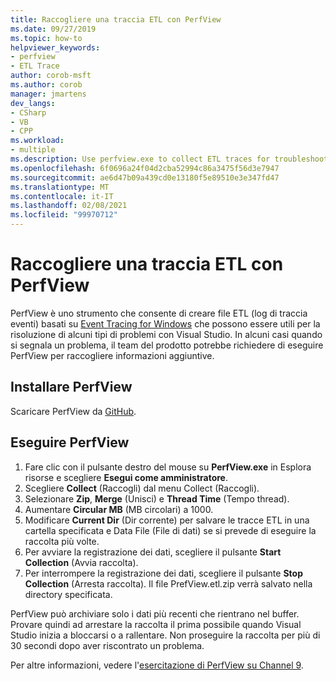 ```yaml
---
title: Raccogliere una traccia ETL con PerfView
ms.date: 09/27/2019
ms.topic: how-to
helpviewer_keywords:
- perfview
- ETL Trace
author: corob-msft
ms.author: corob
manager: jmartens
dev_langs:
- CSharp
- VB
- CPP
ms.workload:
- multiple
ms.description: Use perfview.exe to collect ETL traces for troubleshooting issues with Visual Studio
ms.openlocfilehash: 6f0696a24f04d2cba52994c86a3475f56d3e7947
ms.sourcegitcommit: ae6d47b09a439cd0e13180f5e89510e3e347fd47
ms.translationtype: MT
ms.contentlocale: it-IT
ms.lasthandoff: 02/08/2021
ms.locfileid: "99970712"
---
```

# <a name="collect-an-etl-trace-with-perfview"></a>Raccogliere una traccia ETL con PerfView

PerfView è uno strumento che consente di creare file ETL (log di traccia eventi) basati su [Event Tracing for Windows](/windows/desktop/ETW/event-tracing-portal) che possono essere utili per la risoluzione di alcuni tipi di problemi con Visual Studio. In alcuni casi quando si segnala un problema, il team del prodotto potrebbe richiedere di eseguire PerfView per raccogliere informazioni aggiuntive.

## <a name="install-perfview"></a>Installare PerfView

Scaricare PerfView da [GitHub](https://github.com/Microsoft/perfview/blob/master/documentation/Downloading.md).

## <a name="run-perfview"></a>Eseguire PerfView

1. Fare clic con il pulsante destro del mouse su **PerfView.exe** in Esplora risorse e scegliere **Esegui come amministratore**.
1. Scegliere **Collect** (Raccogli) dal menu Collect (Raccogli).
1. Selezionare **Zip**, **Merge** (Unisci) e **Thread Time** (Tempo thread).
1. Aumentare **Circular MB** (MB circolari) a 1000.
1. Modificare **Current Dir** (Dir corrente) per salvare le tracce ETL in una cartella specificata e Data File (File di dati) se si prevede di eseguire la raccolta più volte.
1. Per avviare la registrazione dei dati, scegliere il pulsante **Start Collection** (Avvia raccolta).
1. Per interrompere la registrazione dei dati, scegliere il pulsante **Stop Collection** (Arresta raccolta). Il file PrefView.etl.zip verrà salvato nella directory specificata.

PerfView può archiviare solo i dati più recenti che rientrano nel buffer. Provare quindi ad arrestare la raccolta il prima possibile quando Visual Studio inizia a bloccarsi o a rallentare. Non proseguire la raccolta per più di 30 secondi dopo aver riscontrato un problema.

Per altre informazioni, vedere l'[esercitazione di PerfView su Channel 9](https://channel9.msdn.com/Series/PerfView-Tutorial/PerfView-Tutorial-1-Collecting-data-with-the-Run-command).
